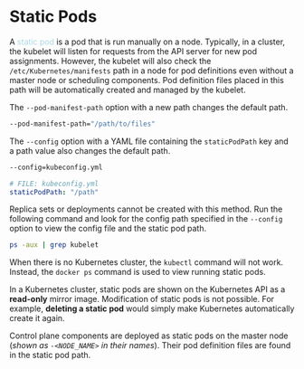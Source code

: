 # Static Pods
A <span style = "color:lightblue">static pod</span> is a pod that is run manually on a node. Typically, in a cluster, the kubelet will listen for requests from the API server for new pod assignments. However, the kubelet will also check the `/etc/Kubernetes/manifests` path in a node for pod definitions even without a master node or scheduling components. Pod definition files placed in this path will be automatically created and managed by the kubelet.

The `--pod-manifest-path` option with a new path changes the default path.

```bash
--pod-manifest-path="/path/to/files"
```

The `--config` option with a YAML file containing the `staticPodPath` key and a path value also changes the default path.

```bash
--config=kubeconfig.yml
```

```yaml
# FILE: kubeconfig.yml
staticPodPath: "/path"
```

Replica sets or deployments cannot be created with this method. Run the following command and look for the config path specified in the `--config` option to view the config file and the static pod path.

```bash
ps -aux | grep kubelet
```

When there is no Kubernetes cluster, the `kubectl` command will not work. Instead, the `docker ps` command is used to view running static pods.

In a Kubernetes cluster, static pods are shown on the Kubernetes API as a **read-only** mirror image. Modification of static pods is not possible. For example, **deleting a static pod** would simply make Kubernetes automatically create it again.

Control plane components are deployed as static pods on the master node (*shown as `-<NODE_NAME>` in their names*). Their pod definition files are found in the static pod path.